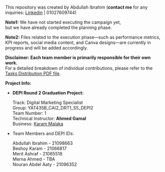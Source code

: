 This repository was created by Abdullah Ibrahim (**contact me** for any inquiries: [Linkedin](https://www.linkedin.com/in/abdullah1s1k/) | 01027609744)

**Note1:** We have not started executing the campaign yet,  
but we have already completed the planning phase.

**Note2:** Files related to the execution phase—such as performance metrics, KPI reports, social media content, and Canva designs—are currently in progress and will be added accordingly.

**Disclaimer: Each team member is primarily responsible for their own work.**  
For a detailed breakdown of individual contributions, please refer to the [Tasks Distribution PDF file](https://github.com/DEPI-Digital-Marketing-Project/DEPI-Digital-Marketing-Specialist-Track-Project-YAT435B-CAI2-DRT1-S5-DEPI2-Team1/blob/main/Tasks%20Distribution%20and%20Points%20Allocation.pdf). 


**Project Info:**

- **DEPI Round 2 Graduation Project:**

    Track: Digital Marketing Specialist  
    Group: YAT435B_CAI2_DRT1_S5_DEPI2  
    Team Number: 1  
    Technical Instructor: **Ahmed Gamal**  
    Business: [Karam Malaka](https://github.com/DEPI-Digital-Marketing-Project)  
  
- Team Members and DEPI IDs:  
  
    Abdullah Ibrahim - 21098663  
    Beshoy Karam -   21066817  
    Merit Ashraf - 21065518  
    Merna Ahmed - TBA   
    Nouran Abdel Aaty - 21096352 
